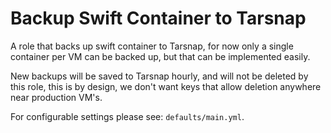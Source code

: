 Backup Swift Container to Tarsnap
=================================

A role that backs up swift container to Tarsnap, for now only a single container per VM can be backed up, but that
can be implemented easily.

New backups will be saved to Tarsnap hourly, and will not be deleted by this role, this is by design, we don't
want keys that allow deletion anywhere near production VM's.

For configurable settings please see: `defaults/main.yml`.
